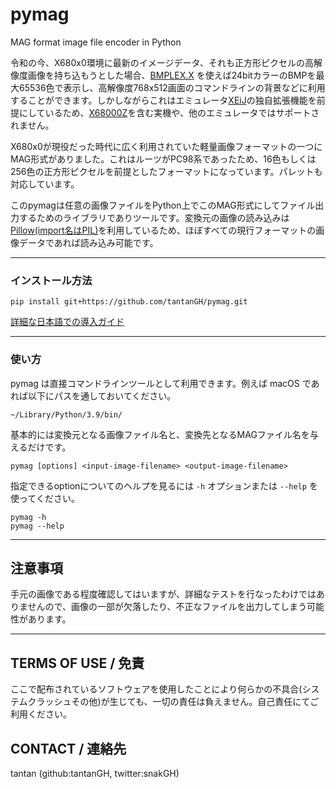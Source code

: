 # pymag
MAG format image file encoder in Python



令和の今、X680x0環境に最新のイメージデータ、それも正方形ピクセルの高解像度画像を持ち込もうとした場合、[BMPLEX.X](https://github.com/tantanGH#bmplexx) を使えば24bitカラーのBMPを最大65536色で表示し、高解像度768x512画面のコマンドラインの背景などに利用することができます。しかしながらこれはエミュレータ[XEiJ](https://stdkmd.net/xeij/)の独自拡張機能を前提にしているため、[X68000Z](https://www.zuiki.co.jp/products/x68000z/)を含む実機や、他のエミュレータではサポートされません。

X680x0が現役だった時代に広く利用されていた軽量画像フォーマットの一つにMAG形式がありました。これはルーツがPC98系であったため、16色もしくは256色の正方形ピクセルを前提としたフォーマットになっています。パレットも対応しています。

このpymagは任意の画像ファイルをPython上でこのMAG形式にしてファイル出力するためのライブラリでありツールです。変換元の画像の読み込みは[Pillow(import名はPIL)](https://pillow.readthedocs.io/)を利用しているため、ほぼすべての現行フォーマットの画像データであれば読み込み可能です。

---

### インストール方法

    pip install git+https://github.com/tantanGH/pymag.git

[詳細な日本語での導入ガイド](https://github.com/tantanGH/distribution/blob/main/windows_python_for_x68k.md)

---

### 使い方

pymag は直接コマンドラインツールとして利用できます。例えば macOS であれば以下にパスを通しておいてください。

    ~/Library/Python/3.9/bin/

基本的には変換元となる画像ファイル名と、変換先となるMAGファイル名を与えるだけです。

    pymag [options] <input-image-filename> <output-image-filename>

指定できるoptionについてのヘルプを見るには `-h` オプションまたは `--help` を使ってください。

    pymag -h
    pymag --help

---

## 注意事項

手元の画像である程度確認してはいますが、詳細なテストを行なったわけではありませんので、画像の一部が欠落したり、不正なファイルを出力してしまう可能性があります。
    
---

## TERMS OF USE / 免責

ここで配布されているソフトウェアを使用したことにより何らかの不具合(システムクラッシュその他)が生じても、一切の責任は負えません。自己責任にてご利用ください。


## CONTACT / 連絡先

tantan (github:tantanGH, twitter:snakGH)
